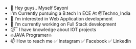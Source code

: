 - 👋 Hey guys.. Myself Sayoni
- I'm Currently pursuing a B.tech In ECE At @Techno_India
- 👀 I’m interested in Web Application development 
- 🌱 I’m currently working on Full Stack development
- 😴 I have knowledge about IOT projects
- 🔥JAVA Programer🔥
- 📫 How to reach me ✅ Instagram ✅ Facebook ✅ LinkedIn

<!---
Sayonibose991/Sayonibose991 is a ✨ special ✨ repository because its `README.md` (this file) appears on your GitHub profile.
You can click the Preview link to take a look at your changes.
--->
